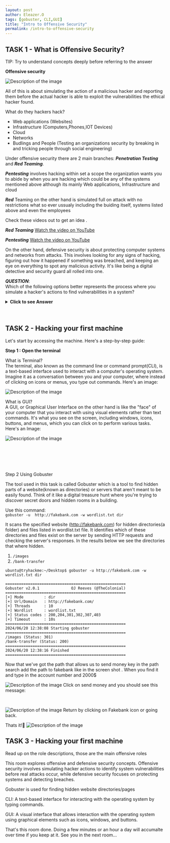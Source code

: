 ```yaml
---
layout: post
author: Eleazer.O 
tags: [gobuster, CLI,GUI]
title: "Intro to Offensive Security"
permalink: /intro-to-offensive-security
---
```


## TASK 1 - What is Offensive Security?


TIP: Try to understand concepts deeply before referring to the answer

 **Offensive security**<br>

![Description of the image](redteaming.png)


All of this is about simulating the action of a malicious hacker and reporting them before the actual hacker is able to exploit the vulnerabilities the ethical hacker found.

What do they hackers hack?
- Web applications (Websites)
- Infrastructure (Computers,Phones,IOT Devices)
- Cloud
- Networks
- Budlings and People (Testing an organizations security by breaking in and tricking people through social engineering)

Under offensive security there are 2 main branches:
***Penetration Testing*** and ***Red Teaming***.

 ***Pentesting*** involves hacking within set a scope the organization wants you to abide by when you are hacking which could be any of the systems mentioned above although its mainly Web applications, Infrastructure and cloud

  ***Red*** Teaming on the other hand is simulated full on attack with no restrictions what so ever ussualy including the buiding itself, systems listed above and even the employees

Check these videos out to get an idea .

***Red Teaming***
[Watch the video on YouTube](https://www.youtube.com/watch?v=pL9q2lOZ1Fw&ab_channel=InsiderTech)

***Pentesting***
[Watch the video on YouTube](https://www.youtube.com/watch?v=_NVxgQdA45g&ab_channel=careersnz)



On the other hand, defensive security is about protecting computer systems and networks from attacks. This involves looking for any signs of hacking, figuring out how it happened if something was breached, and keeping an eye on everything to spot any malicious activity. It's like being a digital detective and security guard all rolled into one.

***QUESTION***:<br>
 Which of the following options better represents the process where you simulate a hacker's actions to find vulnerabilities in a system?



<details>
  <summary><strong>Click to see Answer</strong></summary>
    Offensive Security
</details>
<br>
<br>





## TASK 2 - Hacking your first machine

Let's start by accessing the machine. Here's a step-by-step guide:

**Step 1 : Open the terminal**

What is Terminal?<br>
The terminal, also known as the command line or command prompt(CLI), is a text-based interface used to interact with a computer's operating system. Imagine it as a conversation between you and your computer, where instead of clicking on icons or menus, you type out commands. Here's an image:


![Description of the image](CLI.png)

What is GUI?
<br> A GUI, or Graphical User Interface on the other hand is like the "face" of your computer that you interact with using visual elements rather than text commands. It's what you see on the screen, including windows, icons, buttons, and menus, which you can click on to perform various tasks. Here's an Image:

![Description of the image](gui.png)

<br>
<br>
<br>
<br>



Step 2 Using Gobuster

The tool used in this task is called Gobuster which is a tool to find hidden parts of a website(known as directories) or servers that aren't meant to be easily found. Think of it like a digital treasure hunt where you're trying to discover secret doors and hidden rooms in a building.


Use this  command: <br>`gobuster -u  http://fakebank.com -w wordlist.txt dir`<br>

It scans the specified website (http://fakebank.com) for hidden directories(a folder) and files listed in wordlist.txt file. It identifies which of these directories and files exist on the server by sending HTTP requests and checking the server's responses. In the results below we see the directories that where hidden.

1. `/images`
2. `/bank-transfer`

```
ubuntu@tryhackme:~/Desktop$ gobuster -u http://fakebank.com -w wordlist.txt dir

=====================================================
Gobuster v2.0.1              OJ Reeves (@TheColonial)
=====================================================
[+] Mode         : dir
[+] Url/Domain   : http://fakebank.com/
[+] Threads      : 10
[+] Wordlist     : wordlist.txt
[+] Status codes : 200,204,301,302,307,403
[+] Timeout      : 10s
=====================================================
2024/06/20 12:38:08 Starting gobuster
=====================================================
/images (Status: 301)
/bank-transfer (Status: 200)
=====================================================
2024/06/20 12:38:16 Finished
=====================================================

```
Now that we've got the path that allows us to send money key in the path search
add the path to fakebank like in the screen shot . When you find it and type in the account number and 2000$

![Description of the image](tranf.png)
Click on send money and you should see this message:


<br>

![Description of the image](tranftick.png)
Return by clicking on Fakebank icon or going back.

Thats it!🎉
![Description of the image](tranconf.png)





## TASK 3 - Hacking your first machine
Read up on the role descriptions, those are the main offensive roles


This room  explores offensive and defensive security concepts. Offensive security involves simulating hacker actions to identify system vulnerabilities before real attacks occur, while defensive security focuses on protecting systems and detecting breaches.


 Gobuster is used for finding hidden website directories/pages

 CLI: A text-based interface for interacting with the operating system by typing commands.


 GUI: A visual interface that allows interaction with the operating system using graphical elements such as icons, windows, and buttons.

That's this room done.
Doing a few  minutes or an hour a day will accumalte over time if you keep at it.
See you in the next room...
